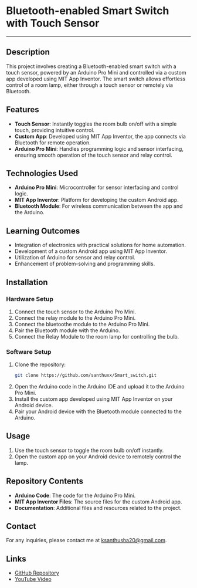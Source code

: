 # Bluetooth-enabled Smart Switch with Touch Sensor

---

## Description
This project involves creating a Bluetooth-enabled smart switch with a touch sensor, powered by an Arduino Pro Mini and controlled via a custom app developed using MIT App Inventor. The smart switch allows effortless control of a room lamp, either through a touch sensor or remotely via Bluetooth.

## Features
- **Touch Sensor**: Instantly toggles the room bulb on/off with a simple touch, providing intuitive control.
- **Custom App**: Developed using MIT App Inventor, the app connects via Bluetooth for remote operation.
- **Arduino Pro Mini**: Handles programming logic and sensor interfacing, ensuring smooth operation of the touch sensor and relay control.

## Technologies Used
- **Arduino Pro Mini**: Microcontroller for sensor interfacing and control logic.
- **MIT App Inventor**: Platform for developing the custom Android app.
- **Bluetooth Module**: For wireless communication between the app and the Arduino.

## Learning Outcomes
- Integration of electronics with practical solutions for home automation.
- Development of a custom Android app using MIT App Inventor.
- Utilization of Arduino for sensor and relay control.
- Enhancement of problem-solving and programming skills.

  

## Installation
### Hardware Setup
1. Connect the touch sensor to the Arduino Pro Mini.
2. Connect the relay module to the Arduino Pro Mini.
3. Connect the bluetoothe module to the Arduino Pro Mini.
4. Pair the Bluetooth module with the Arduino.
5. Connect the Relay Module to the room lamp for controlling the bulb.

### Software Setup
1. Clone the repository:
    ```bash
    git clone https://github.com/santhuxx/Smart_switch.git
    ```
2. Open the Arduino code in the Arduino IDE and upload it to the Arduino Pro Mini.
3. Install the custom app developed using MIT App Inventor on your Android device.
4. Pair your Android device with the Bluetooth module connected to the Arduino.

## Usage
1. Use the touch sensor to toggle the room bulb on/off instantly.
2. Open the custom app on your Android device to remotely control the lamp.

## Repository Contents
- **Arduino Code**: The code for the Arduino Pro Mini.
- **MIT App Inventor Files**: The source files for the custom Android app.
- **Documentation**: Additional files and resources related to the project.

## Contact
For any inquiries, please contact me at [ksanthusha20@gmail.com](mailto:ksanthusha20@gmail.com).

## Links
- [GitHub Repository](https://lnkd.in/g_45jeXX)
- [YouTube Video](https://lnkd.in/g4F8PXfs)
